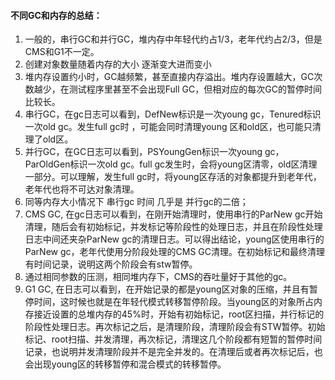 #### 不同GC和内存的总结：

1. 一般的，串行GC和并行GC，堆内存中年轻代约占1/3，老年代约占2/3，但是CMS和G1不一定。
2. 创建对象数量随着内存的大小 逐渐变大进而变小
3. 堆内存设置约小时，GC越频繁，甚至直接内存溢出。堆内存设置越大，GC次数越少，在测试程序里甚至不会出现Full GC，但相对应的每次GC的暂停时间比较长。
4. 串行GC，在gc日志可以看到，DefNew标识是一次young gc，Tenured标识一次old gc。发生full gc时 ，可能会同时清理young 区和old区，也可能只清理了old区。
5. 并行GC，在GC日志可以看到，PSYoungGen标识一次young gc，ParOldGen标识一次old gc。full gc发生时，会将young区清零，old区清理一部分。可以理解，发生full gc时，将young区存活的对象都提升到老年代，老年代也将不可达对象清理。
6. 同等内存大小情况下 串行gc 时间 几乎是 并行gc的二倍；
7. CMS GC, 在gc日志可以看到，在刚开始清理时，使用串行的ParNew gc开始清理，随后会有初始标记，并发标记等阶段性的处理日志，并且在阶段性处理日志中间还夹杂ParNew gc的清理日志。可以得出结论，young区使用串行的ParNew gc，老年代使用分阶段处理的CMS GC清理。在初始标记和最终清理有时间记录，说明这两个阶段会有stw暂停。
8.  通过相同参数的压测，相同堆内存下，CMS的吞吐量好于其他的gc。
9. G1 GC, 在日志可以看到，在开始记录的都是young区对象的压缩，并且有暂停时间，这时候也就是在年轻代模式转移暂停阶段。当young区的对象所占内存接近设置的总堆内存的45%时，开始有初始标记，root区扫描，并行标记的阶段性处理日志。再次标记之后，是清理阶段，清理阶段会有STW暂停。初始标记、root扫描、并发清理，再次标记，清理这几个阶段都有短暂的暂停时间记录，也说明并发清理阶段并不是完全并发的。在清理后或者再次标记后，也会出现young区的转移暂停和混合模式的转移暂停。